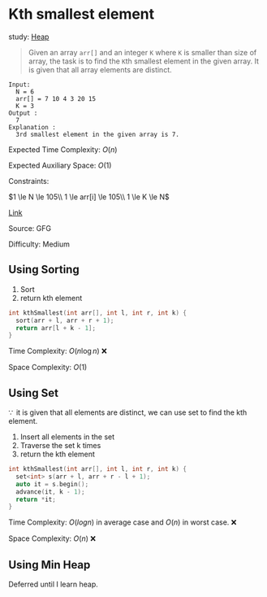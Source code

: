# Kth smallest element

study: [Heap](../../Study/1.%20Heap/)

> Given an array `arr[]` and an integer `K` where `K` is smaller than size of array, the task is to find the `K`th smallest element in the given array. It is given that all array elements are distinct.

```plaintext
Input:
  N = 6
  arr[] = 7 10 4 3 20 15
  K = 3
Output :
  7
Explanation :
  3rd smallest element in the given array is 7.
```

Expected Time Complexity: $O(n)$

Expected Auxiliary Space: $O(1)$

Constraints:

$1 \le N \le 105\\
1 \le arr[i] \le 105\\
1 \le K \le N$

[Link](https://practice.geeksforgeeks.org/problems/kth-smallest-element5635/1)

Source: GFG

Difficulty: Medium

## Using Sorting

1. Sort
2. return kth element

```cpp
int kthSmallest(int arr[], int l, int r, int k) {
  sort(arr + l, arr + r + 1);
  return arr[l + k - 1];
}
```

Time Complexity: $O(n \log n)$ ❌

Space Complexity: $O(1)$

## Using Set

$\because\,$ it is given that all elements are distinct, we can use set to find the kth element.

1. Insert all elements in the set
2. Traverse the set k times
3. return the kth element

```cpp
int kthSmallest(int arr[], int l, int r, int k) {
  set<int> s(arr + l, arr + r - l + 1);
  auto it = s.begin();
  advance(it, k - 1);
  return *it;
}
```

Time Complexity: $O(log n)$ in average case and $O(n)$ in worst case. ❌

Space Complexity: $O(n)$ ❌

## Using Min Heap

Deferred until I learn heap.
